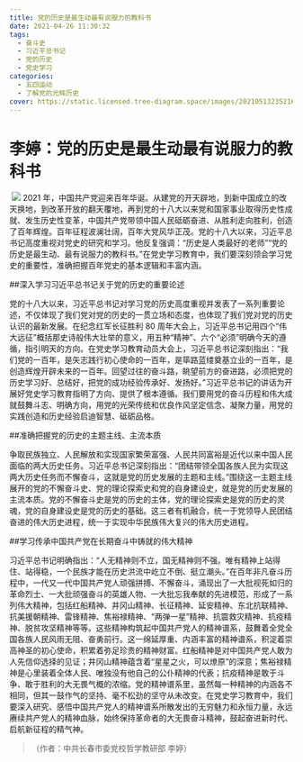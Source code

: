 ```yaml
---
title: 党的历史是最生动最有说服力的教科书
date: 2021-04-26 11:30:32
tags:
  - 奋斗史
  - 习近平总书记
  - 党的历史
  - 党史学习
categories:
  - 五四运动
  - 了解党的光辉历史
cover: https://static.licensed.tree-diagram.space/images/20210513235216.jpg
---
```


# 李婷：党的历史是最生动最有说服力的教科书

​ ![](党的历史是最生动最有说服力的教科书.jpg)
2021 年，中国共产党迎来百年华诞。从建党的开天辟地，到新中国成立的改天换地，到改革开放的翻天覆地，再到党的十八大以来党和国家事业取得历史性成就、发生历史性变革，中国共产党带领中国人民砥砺奋进、从胜利走向胜利，创造了百年辉煌。百年征程波澜壮阔，百年大党风华正茂。党的十八大以来，习近平总书记高度重视对党史的研究和学习。他反复强调：“历史是人类最好的老师”“党的历史是最生动、最有说服力的教科书。”在党史学习教育中，我们要深刻领会学习党史的重要性，准确把握百年党史的基本逻辑和丰富内涵。

##深入学习习近平总书记关于党的历史的重要论述

党的十八大以来，习近平总书记对学习党的历史高度重视并发表了一系列重要论述，不仅体现了我们党对党的历史的一贯立场和态度，也体现了我们党对党的历史认识的最新发展。在纪念红军长征胜利 80 周年大会上，习近平总书记用四个“伟大远征”概括那史诗般伟大壮举的意义，用五种“精神”、六个“必须”明确今天的遵循，指引明天的方向。在党史学习教育动员大会上，习近平总书记深刻指出：“我们党的一百年，是矢志践行初心使命的一百年，是筚路蓝缕奠基立业的一百年，是创造辉煌开辟未来的一百年。回望过往的奋斗路，眺望前方的奋进路，必须把党的历史学习好、总结好，把党的成功经验传承好、发扬好。”习近平总书记的讲话为开展好党史学习教育指明了方向、提供了根本遵循。我们要用党的奋斗历程和伟大成就鼓舞斗志、明确方向，用党的光荣传统和优良作风坚定信念、凝聚力量，用党的实践创造和历史经验启迪智慧、砥砺品格。

##准确把握党的历史的主题主线、主流本质

争取民族独立、人民解放和实现国家繁荣富强、人民共同富裕是近代以来中国人民面临的两大历史任务。习近平总书记深刻指出：“团结带领全国各族人民为实现这两大历史任务而不懈奋斗，这就是党的历史发展的主题和主线。”围绕这一主题主线展开的党的不懈奋斗史、党的理论探索史和党的自身建设史，就是党的历史发展的主流本质。党的不懈奋斗史是党的历史的主体，党的理论探索史是党的历史的灵魂，党的自身建设史是党的历史的基础。这三者有机融合，统一于党领导人民团结奋进的伟大历史进程，统一于实现中华民族伟大复兴的伟大历史进程。

##学习传承中国共产党在长期奋斗中铸就的伟大精神

习近平总书记明确指出：“人无精神则不立，国无精神则不强。唯有精神上站得住、站得稳，一个民族才能在历史洪流中屹立不倒、挺立潮头。”在百年非凡奋斗历程中，一代又一代中国共产党人顽强拼搏、不懈奋斗，涌现出了一大批视死如归的革命烈士、一大批顽强奋斗的英雄人物、一大批忘我奉献的先进模范，形成了一系列伟大精神，包括红船精神、井冈山精神、长征精神、延安精神、东北抗联精神、抗美援朝精神、雷锋精神、焦裕禄精神、“两弹一星”精神、抗震救灾精神、抗疫精神、脱贫攻坚精神等等。这些精神构筑起中国共产党人的精神谱系，鼓舞着全党全国各族人民风雨无阻、奋勇前行。这一绵延厚重、内涵丰富的精神谱系，积淀着崇高神圣的初心使命，积累着弥足珍贵的精神财富。红船精神是对中国共产党人敢为人先信仰选择的见证；井冈山精神蕴含着“星星之火，可以燎原”的深意；焦裕禄精神是心里装着全体人民、唯独没有他自己的公仆精神的代表；抗疫精神是敢于斗争、敢于胜利的大无畏气概的浓缩。党的精神谱系里，虽然每一种精神的内涵各不相同，但其一鼓作气的坚持、毫不松劲的坚守从未改变。在党史学习教育中，我们要深入研究、感悟中国共产党人的精神谱系所散发出的无穷魅力和永恒力量，永远赓续共产党人的精神血脉，始终保持革命者的大无畏奋斗精神，鼓起奋进新时代、启航新征程的精气神。

> （作者：中共长春市委党校哲学教研部 李婷）
